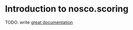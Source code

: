 # Introduction to nosco.scoring

TODO: write [great documentation](http://jacobian.org/writing/what-to-write/)
